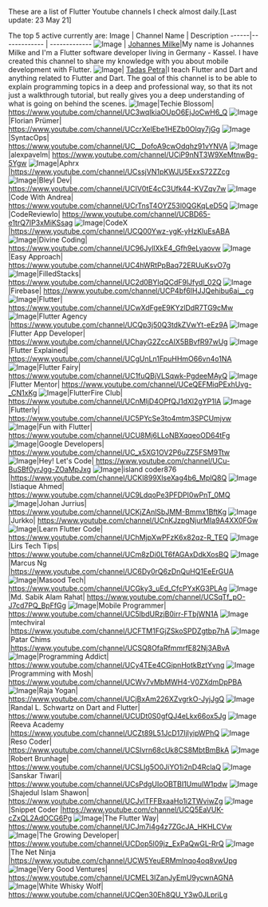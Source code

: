 These are a list of Flutter Youtube channels I check almost daily.[Last update: 23 May 21]


 
The top 5 active currently are:
Image | Channel Name | Description
------|------------- | -------------
![Image](https://yt3.ggpht.com/ytc/AAUvwnhm566QIT1Snc82XGCkJEE6diQX4GMuqnmqG4U5qg=s88-c-k-c0x00ffffff-no-rj) | [Johannes Milke](https://www.youtube.com/c/JohannesMilke/playlists)|My name is Johannes Milke and I'm a Flutter software developer living in Germany - Kassel. I have created this channel to share my knowledge with you about mobile development with Flutter.
![Image](https://yt3.ggpht.com/ytc/AAUvwniG3S5LMv7AGXn8TAwhYH8N0p0FMLlGjXPYG6rcfg=s88-c-k-c0x00ffffff-no-rj)| [Tadas Petra](https://www.youtube.com/c/TadasPetra/playlists)|I teach Flutter and Dart and anything related to Flutter and Dart. The goal of this channel is to be able to explain programming topics in a deep and professional way, so that its not just a walkthrough tutorial, but really gives you a deep understanding of what is going on behind the scenes.
![Image]()|Techie Blossom|	https://www.youtube.com/channel/UC3wqIkiaOUpO6EjJoCwH6_Q
![Image]()|Florian Prümer|	https://www.youtube.com/channel/UCcrXelEbe1HEZb0Olqy7jGg
![Image]()|SyntacOps|	https://www.youtube.com/channel/UC__DofoA9cwOdqhz91vYNVA
![Image]()|alexpavelm|	https://www.youtube.com/channel/UCiP9nNT3W9XeMtnwBg-5Ygw
![Image]()|Aphrx	|https://www.youtube.com/channel/UCssjVN1pKWJU5ExxS72ZZcg
![Image]()|Bleyl Dev|	https://www.youtube.com/channel/UCIV0tE4cC3Ufk44-KVZqv7w
![Image]()|Code With Andrea|	https://www.youtube.com/channel/UCrTnsT4OYZ53l0QGKqLeD5Q
![Image]()|CodeReviewIo|	https://www.youtube.com/channel/UCBD65-e1trQ7IP3xMiKSsag
![Image]()|CodeX	|https://www.youtube.com/channel/UCQ00Ywz-ygK-yHzKluEsABA
![Image]()|Divine Coding|	https://www.youtube.com/channel/UC96JyllXkE4_Gfh9eLyaovw
![Image]()|Easy Approach|	https://www.youtube.com/channel/UC4hWRtPpBaq72ERUuKsvO7g
![Image]()|FilledStacks|	https://www.youtube.com/channel/UC2d0BYlqQCdF9lJfydl_02Q
![Image]()|Firebase|	https://www.youtube.com/channel/UCP4bf6IHJJQehibu6ai__cg
![Image]()|Flutter|	https://www.youtube.com/channel/UCwXdFgeE9KYzlDdR7TG9cMw
![Image]()|Flutter Agency	|https://www.youtube.com/channel/UCQp3j50Q3tdkZVwYt-eEz9A
![Image]()|Flutter App Developer|	https://www.youtube.com/channel/UChayG2ZccAIX5BBvfR97wUg
![Image]()|Flutter Explained|	https://www.youtube.com/channel/UCgUnLn1FpuHHmO66vn4o1NA
![Image]()|Flutter Fairy|	https://www.youtube.com/channel/UC1fuQBjVLSqwk-PgdeeMAyQ
![Image]()|Flutter Mentor|	https://www.youtube.com/channel/UCeQEFMiqPExhUvg-_CN1xKg
![Image]()|FlutterFire Club|	https://www.youtube.com/channel/UCnMljD4OPfQJ1dXl2gYP1IA
![Image]()|Flutterly|	https://www.youtube.com/channel/UC5PYcSe3to4mtm3SPCUmjvw
![Image]()|Fun with Flutter|	https://www.youtube.com/channel/UCU8Mj6LLoNBXqqeoOD64tFg
![Image]()|Google Developers|	https://www.youtube.com/channel/UC_x5XG1OV2P6uZZ5FSM9Ttw
![Image]()|Hey! Let's Code|	https://www.youtube.com/channel/UCu-BuSBf0yrJgg-ZOaMpJxg
![Image]()|island coder876	|https://www.youtube.com/channel/UCKl899XlseXag4b6_MplQ8Q
![Image]()|Istiaque Ahmed|	https://www.youtube.com/channel/UC9LdqoPe3PFDPI0wPnT_0MQ
![Image]()|Johan Jurrius|	https://www.youtube.com/channel/UCKjZAnlSbJMM-Bmmx1BftKg
![Image]()|Jurkko|	https://www.youtube.com/channel/UCnKJzpgNjurMIa9A4XX0FGw
![Image]()|Learn Flutter Code|	https://www.youtube.com/channel/UChMjpXwPFzK6x82qz-R_TEQ
![Image]()|Lirs Tech Tips|	https://www.youtube.com/channel/UCm8zDi0LT6fAGAxDdkXosBQ
![Image]()|Marcus Ng	|https://www.youtube.com/channel/UC6Dy0rQ6zDnQuHQ1EeErGUA
![Image]()|Masood Tech|	https://www.youtube.com/channel/UCGky3_uEd_CfcPYxKG3PLAg
![Image]()|Md. Sabik Alam Rahat|	https://www.youtube.com/channel/UCSqTf_pO-J7cd7PQ_BpFfGg
![Image]()|Mobile Programmer|	https://www.youtube.com/channel/UC5lbdURzjB0irr-FTbjWN1A
![Image]()|mtechviral	|https://www.youtube.com/channel/UCFTM1FGjZSkoSPDZgtbp7hA
![Image]()|Patar Chims	|https://www.youtube.com/channel/UCSQ8OfaRfmmrfE82Nj3ABvA
![Image]()|Programming Addict|	https://www.youtube.com/channel/UCy4TEe4CGipnHotkBztYvng
![Image]()|Programming with Mosh|	https://www.youtube.com/channel/UCWv7vMbMWH4-V0ZXdmDpPBA
![Image]()|Raja Yogan|	https://www.youtube.com/channel/UCjBxAm226XZvgrkO-JyjJgQ
![Image]()|Randal L. Schwartz on Dart and Flutter|	https://www.youtube.com/channel/UCUDt0S0gfQJ4eLkx66ox5Jg
![Image]()|Reeva Academy	|https://www.youtube.com/channel/UCZt89L51JcD17IjIyipWPhQ
![Image]()|Reso Coder|	https://www.youtube.com/channel/UCSIvrn68cUk8CS8MbtBmBkA
![Image]()|Robert Brunhage|	https://www.youtube.com/channel/UCSLIg5O0JiYO1i2nD4RclaQ
![Image]()|Sanskar Tiwari|	https://www.youtube.com/channel/UCsPdgUIoOBTBI1UmulW1pdw
![Image]()|Shajedul Islam Shawon|	https://www.youtube.com/channel/UCJvlTFFBxaaHo1i2TWviwZg
![Image]()|Snippet Coder	|https://www.youtube.com/channel/UCQ5EaVUK-cZxQL2AdOCG6Pg
![Image]()|The Flutter Way|	https://www.youtube.com/channel/UCJm7i4g4z7ZGcJA_HKHLCVw
![Image]()|The Growing Developer|	https://www.youtube.com/channel/UCDop5l09jz_ExPaQwGL-RrQ
![Image]()|The Net Ninja	|https://www.youtube.com/channel/UCW5YeuERMmlnqo4oq8vwUpg
![Image]()|Very Good Ventures|	https://www.youtube.com/channel/UCMEL3IZanJyEmU9ycwnAGNA
![Image]()|White Whisky Wolf|	https://www.youtube.com/channel/UCQen30Eh8QU_Y3w0JLpriLg
